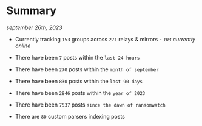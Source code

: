 
# Summary
_september 26th, 2023_

- Currently tracking `153` groups across `271` relays & mirrors - _`103` currently online_

- There have been `7` posts within the `last 24 hours`

- There have been `270` posts within the `month of september`

- There have been `830` posts within the `last 90 days`

- There have been `2846` posts within the `year of 2023`

- There have been `7537` posts `since the dawn of ransomwatch`

- There are `80` custom parsers indexing posts
